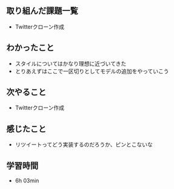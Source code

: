 ## 取り組んだ課題一覧
- Twitterクローン作成
## わかったこと
- スタイルについてはかなり理想に近づいてきた
- とりあえずはここで一区切りとしてモデルの追加をやっていこう
## 次やること
- Twitterクローン作成
## 感じたこと
- リツイートってどう実装するのだろうか、ピンとこないな
## 学習時間
- 6h 03min